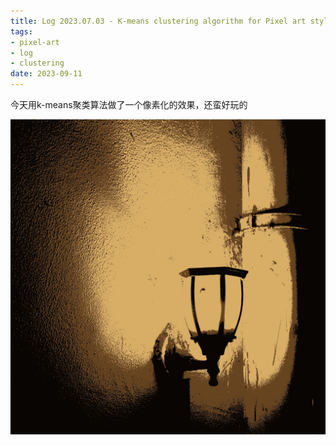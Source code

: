 ```yaml
---
title: Log 2023.07.03 - K-means clustering algorithm for Pixel art style
tags:
- pixel-art
- log
- clustering
date: 2023-09-11
---
```


今天用k-means聚类算法做了一个像素化的效果，还蛮好玩的

![](log/2023/7/attachments/3ed5fee41bd566be093bebd62a33d12.jpg)
